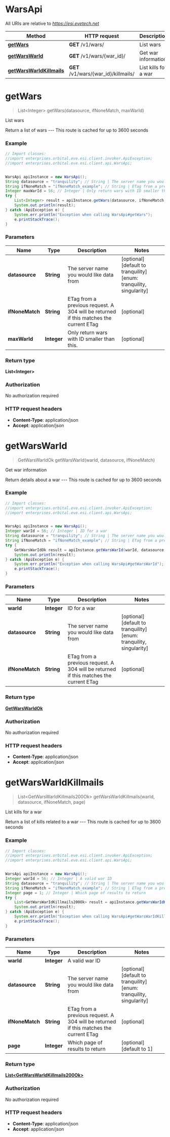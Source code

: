 # WarsApi

All URIs are relative to *https://esi.evetech.net*

Method | HTTP request | Description
------------- | ------------- | -------------
[**getWars**](WarsApi.md#getWars) | **GET** /v1/wars/ | List wars
[**getWarsWarId**](WarsApi.md#getWarsWarId) | **GET** /v1/wars/{war_id}/ | Get war information
[**getWarsWarIdKillmails**](WarsApi.md#getWarsWarIdKillmails) | **GET** /v1/wars/{war_id}/killmails/ | List kills for a war


<a name="getWars"></a>
# **getWars**
> List&lt;Integer&gt; getWars(datasource, ifNoneMatch, maxWarId)

List wars

Return a list of wars  ---  This route is cached for up to 3600 seconds

### Example
```java
// Import classes:
//import enterprises.orbital.eve.esi.client.invoker.ApiException;
//import enterprises.orbital.eve.esi.client.api.WarsApi;


WarsApi apiInstance = new WarsApi();
String datasource = "tranquility"; // String | The server name you would like data from
String ifNoneMatch = "ifNoneMatch_example"; // String | ETag from a previous request. A 304 will be returned if this matches the current ETag
Integer maxWarId = 56; // Integer | Only return wars with ID smaller than this.
try {
    List<Integer> result = apiInstance.getWars(datasource, ifNoneMatch, maxWarId);
    System.out.println(result);
} catch (ApiException e) {
    System.err.println("Exception when calling WarsApi#getWars");
    e.printStackTrace();
}
```

### Parameters

Name | Type | Description  | Notes
------------- | ------------- | ------------- | -------------
 **datasource** | **String**| The server name you would like data from | [optional] [default to tranquility] [enum: tranquility, singularity]
 **ifNoneMatch** | **String**| ETag from a previous request. A 304 will be returned if this matches the current ETag | [optional]
 **maxWarId** | **Integer**| Only return wars with ID smaller than this. | [optional]

### Return type

**List&lt;Integer&gt;**

### Authorization

No authorization required

### HTTP request headers

 - **Content-Type**: application/json
 - **Accept**: application/json

<a name="getWarsWarId"></a>
# **getWarsWarId**
> GetWarsWarIdOk getWarsWarId(warId, datasource, ifNoneMatch)

Get war information

Return details about a war  ---  This route is cached for up to 3600 seconds

### Example
```java
// Import classes:
//import enterprises.orbital.eve.esi.client.invoker.ApiException;
//import enterprises.orbital.eve.esi.client.api.WarsApi;


WarsApi apiInstance = new WarsApi();
Integer warId = 56; // Integer | ID for a war
String datasource = "tranquility"; // String | The server name you would like data from
String ifNoneMatch = "ifNoneMatch_example"; // String | ETag from a previous request. A 304 will be returned if this matches the current ETag
try {
    GetWarsWarIdOk result = apiInstance.getWarsWarId(warId, datasource, ifNoneMatch);
    System.out.println(result);
} catch (ApiException e) {
    System.err.println("Exception when calling WarsApi#getWarsWarId");
    e.printStackTrace();
}
```

### Parameters

Name | Type | Description  | Notes
------------- | ------------- | ------------- | -------------
 **warId** | **Integer**| ID for a war |
 **datasource** | **String**| The server name you would like data from | [optional] [default to tranquility] [enum: tranquility, singularity]
 **ifNoneMatch** | **String**| ETag from a previous request. A 304 will be returned if this matches the current ETag | [optional]

### Return type

[**GetWarsWarIdOk**](GetWarsWarIdOk.md)

### Authorization

No authorization required

### HTTP request headers

 - **Content-Type**: application/json
 - **Accept**: application/json

<a name="getWarsWarIdKillmails"></a>
# **getWarsWarIdKillmails**
> List&lt;GetWarsWarIdKillmails200Ok&gt; getWarsWarIdKillmails(warId, datasource, ifNoneMatch, page)

List kills for a war

Return a list of kills related to a war  ---  This route is cached for up to 3600 seconds

### Example
```java
// Import classes:
//import enterprises.orbital.eve.esi.client.invoker.ApiException;
//import enterprises.orbital.eve.esi.client.api.WarsApi;


WarsApi apiInstance = new WarsApi();
Integer warId = 56; // Integer | A valid war ID
String datasource = "tranquility"; // String | The server name you would like data from
String ifNoneMatch = "ifNoneMatch_example"; // String | ETag from a previous request. A 304 will be returned if this matches the current ETag
Integer page = 1; // Integer | Which page of results to return
try {
    List<GetWarsWarIdKillmails200Ok> result = apiInstance.getWarsWarIdKillmails(warId, datasource, ifNoneMatch, page);
    System.out.println(result);
} catch (ApiException e) {
    System.err.println("Exception when calling WarsApi#getWarsWarIdKillmails");
    e.printStackTrace();
}
```

### Parameters

Name | Type | Description  | Notes
------------- | ------------- | ------------- | -------------
 **warId** | **Integer**| A valid war ID |
 **datasource** | **String**| The server name you would like data from | [optional] [default to tranquility] [enum: tranquility, singularity]
 **ifNoneMatch** | **String**| ETag from a previous request. A 304 will be returned if this matches the current ETag | [optional]
 **page** | **Integer**| Which page of results to return | [optional] [default to 1]

### Return type

[**List&lt;GetWarsWarIdKillmails200Ok&gt;**](GetWarsWarIdKillmails200Ok.md)

### Authorization

No authorization required

### HTTP request headers

 - **Content-Type**: application/json
 - **Accept**: application/json

